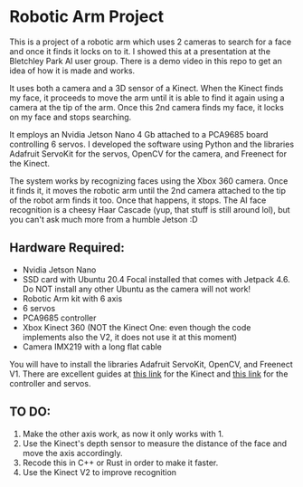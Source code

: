 # Robotic Arm Project

This is a project of a robotic arm which uses 2 cameras to search for a face and once it finds it locks on to it. I showed this at a presentation at the Bletchley Park AI user group. There is a demo video in this repo to get an idea of how it is made and works.

It uses both a camera and a 3D sensor of a Kinect. When the Kinect finds my face, it proceeds to move the arm until it is able to find it again using a camera at the tip of the arm. Once this 2nd camera finds my face, it locks on my face and stops searching.

It employs an Nvidia Jetson Nano 4 Gb attached to a PCA9685 board controlling 6 servos. I developed the software using Python and the libraries Adafruit ServoKit for the servos, OpenCV for the camera, and Freenect for the Kinect.

The system works by recognizing faces using the Xbox 360 camera. Once it finds it, it moves the robotic arm until the 2nd camera attached to the tip of the robot arm finds it too. Once that happens, it stops. The AI face recognition is a cheesy Haar Cascade (yup, that stuff is still around lol), but you can't ask much more from a humble Jetson :D

## Hardware Required:

- Nvidia Jetson Nano
- SSD card with Ubuntu 20.4 Focal installed that comes with Jetpack 4.6. Do NOT install any other Ubuntu as the camera will not work!
- Robotic Arm kit with 6 axis
- 6 servos
- PCA9685 controller
- Xbox Kinect 360 (NOT the Kinect One: even though the code implements also the V2, it does not use it at this moment)
- Camera IMX219 with a long flat cable

You will have to install the libraries Adafruit ServoKit, OpenCV, and Freenect V1. There are excellent guides at [this link](https://naman5.wordpress.com/2014/06/24/experimenting-with-kinect-using-opencv-python-and-open-kinect-libfreenect/) for the Kinect and [this link](https://github.com/AnbuKumar-maker/AI-on-Jetson-Nano/blob/master/Installing%20PCA9685%20Motor%20Driver%20in%20Jetson%20Nano) for the controller and servos.

## TO DO:

1. Make the other axis work, as now it only works with 1.
2. Use the Kinect's depth sensor to measure the distance of the face and move the axis accordingly.
3. Recode this in C++ or Rust in order to make it faster.
4. Use the Kinect V2 to improve recognition
